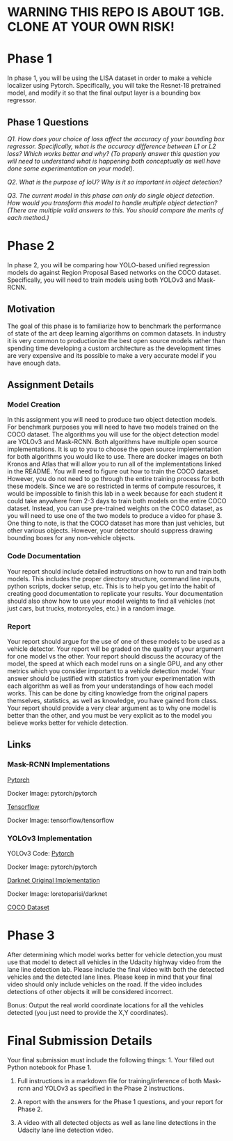 # WARNING THIS REPO IS ABOUT 1GB. CLONE AT YOUR OWN RISK!

# Phase 1

In phase 1, you will be using the LISA dataset in order to make a vehicle localizer using Pytorch. Specifically, you will take the Resnet-18 pretrained model, and modify it so that the final output layer is a bounding box regressor.

## Phase 1 Questions

_Q1\. How does your choice of loss affect the accuracy of your bounding box regressor. Specifically, what is the accuracy difference between L1 or L2 loss? Which works better and why? (To properly answer this question you will need to understand what is happening both conceptually as well have done some experimentation on your model)._

_Q2\. What is the purpose of IoU? Why is it so important in object detection?_

_Q3\. The current model in this phase can only do single object detection. How would you transform this model to handle multiple object detection? (There are multiple valid answers to this. You should compare the merits of each method.)_

# Phase 2

In phase 2, you will be comparing how YOLO-based unified regression models do against Region Proposal Based networks on the COCO dataset. Specifically, you will need to train models using both YOLOv3 and Mask-RCNN.

## Motivation

The goal of this phase is to familiarize how to benchmark the performance of state of the art deep learning algorithms on common datasets. In industry it is very common to productionize the best open source models rather than spending time developing a custom architecture as the development times are very expensive and its possible to make a very accurate model if you have enough data.

## Assignment Details

### Model Creation

In this assignment you will need to produce two object detection models. For benchmark purposes you will need to have two models trained on the COCO dataset. The algorithms you will use for the object detection model are YOLOv3 and Mask-RCNN. Both algorithms have multiple open source implementations. It is up to you to choose the open source implementation for both algorithms you would like to use. There are docker images on both Kronos and Atlas that will allow you to run all of the implementations linked in the README. You will need to figure out how to train the COCO dataset. However, you do not need to go through the entire training process for both these models. Since we are so restricted in terms of compute resources, it would be impossible to finish this lab in a week because for each student it could take anywhere from 2-3 days to train both models on the entire COCO dataset. Instead, you can use pre-trained weights on the COCO dataset, as you will need to use one of the two models to produce a video for phase 3\. One thing to note, is that the COCO dataset has more than just vehicles, but other various objects. However, your detector should suppress drawing bounding boxes for any non-vehicle objects.

### Code Documentation

Your report should include detailed instructions on how to run and train both models. This includes the proper directory structure, command line inputs, python scripts, docker setup, etc. This is to help you get into the habit of creating good documentation to replicate your results. Your documentation should also show how to use your model weights to find all vehicles (not just cars, but trucks, motorcycles, etc.) in a random image.

### Report

Your report should argue for the use of one of these models to be used as a vehicle detector. Your report will be graded on the quality of your argument for one model vs the other. Your report should discuss the accuracy of the model, the speed at which each model runs on a single GPU, and any other metrics which you consider important to a vehicle detection model. Your answer should be justified with statistics from your experimentation with each algorithm as well as from your understandings of how each model works. This can be done by citing knowledge from the original papers themselves, statistics, as well as knowledge, you have gained from class. Your report should provide a very clear argument as to why one model is better than the other, and you must be very explicit as to the model you believe works better for vehicle detection.

## Links

### Mask-RCNN Implementations

[Pytorch](https://github.com/multimodallearning/pytorch-mask-rcnn)

Docker Image: pytorch/pytorch

[Tensorflow](https://github.com/matterport/Mask_RCNN)

Docker Image: tensorflow/tensorflow

### YOLOv3 Implementation

YOLOv3 Code: [Pytorch](https://github.com/ultralytics/yolov3)

Docker Image: pytorch/pytorch

[Darknet Original Implementation](https://pjreddie.com/darknet/yolo/)

Docker Image: loretoparisi/darknet

[COCO Dataset](http://cocodataset.org/#home)

# Phase 3

After determining which model works better for vehicle detection,you must use that model to detect all vehicles in the Udacity highway video from the lane line detection lab. Please include the final video with both the detected vehicles and the detected lane lines. Please keep in mind that your final video should only include vehicles on the road. If the video includes detections of other objects it will be considered incorrect.

Bonus: Output the real world coordinate locations for all the vehicles detected (you just need to provide the X,Y coordinates).

# Final Submission Details

Your final submission must include the following things: 1\. Your filled out Python notebook for Phase 1.

1.  Full instructions in a markdown file for training/inference of both Mask-rcnn and YOLOv3 as specified in the Phase 2 instructions.

2.  A report with the answers for the Phase 1 questions, and your report for Phase 2.

3.  A video with all detected objects as well as lane line detections in the Udacity lane line detection video.
